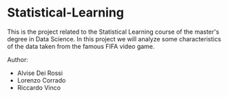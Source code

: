 # Statistical-Learning


This is the project related to the Statistical Learning course of the master's degree in Data Science. 
In this project we will analyze some characteristics of the data taken from the famous FIFA video game.

Author:
- Alvise Dei Rossi
- Lorenzo Corrado
- Riccardo Vinco
